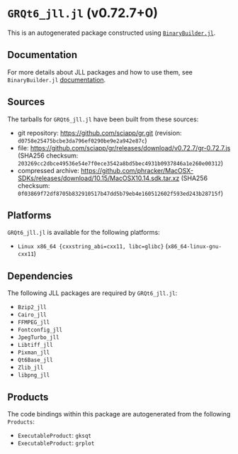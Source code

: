 # `GRQt6_jll.jl` (v0.72.7+0)

This is an autogenerated package constructed using [`BinaryBuilder.jl`](https://github.com/JuliaPackaging/BinaryBuilder.jl).

## Documentation

For more details about JLL packages and how to use them, see `BinaryBuilder.jl` [documentation](https://docs.binarybuilder.org/stable/jll/).

## Sources

The tarballs for `GRQt6_jll.jl` have been built from these sources:

* git repository: https://github.com/sciapp/gr.git (revision: `d0758e25475bcbe3da796ef0290be9e2a942e87c`)
* file: https://github.com/sciapp/gr/releases/download/v0.72.7/gr-0.72.7.js (SHA256 checksum: `203269cc2dbce49536e54e7f0ece3542a8bd5bec4931b0937846a1e260e00312`)
* compressed archive: https://github.com/phracker/MacOSX-SDKs/releases/download/10.15/MacOSX10.14.sdk.tar.xz (SHA256 checksum: `0f03869f72df8705b832910517b47dd5b79eb4e160512602f593ed243b28715f`)

## Platforms

`GRQt6_jll.jl` is available for the following platforms:

* `Linux x86_64 {cxxstring_abi=cxx11, libc=glibc}` (`x86_64-linux-gnu-cxx11`)

## Dependencies

The following JLL packages are required by `GRQt6_jll.jl`:

* `Bzip2_jll`
* `Cairo_jll`
* `FFMPEG_jll`
* `Fontconfig_jll`
* `JpegTurbo_jll`
* `Libtiff_jll`
* `Pixman_jll`
* `Qt6Base_jll`
* `Zlib_jll`
* `libpng_jll`

## Products

The code bindings within this package are autogenerated from the following `Products`:

* `ExecutableProduct`: `gksqt`
* `ExecutableProduct`: `grplot`
